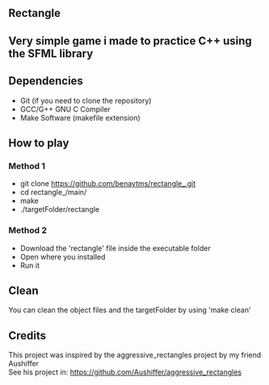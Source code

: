 ## Rectangle

## Very simple game i made to practice C++ using the SFML library

## Dependencies
* Git (if you need to clone the repository)
* GCC/G++ GNU C Compiler
* Make Software (makefile extension)

## How to play
### Method 1

* git clone https://github.com/benaytms/rectangle_.git
* cd rectangle_/main/
* make
* ./targetFolder/rectangle

### Method 2

* Download the 'rectangle' file inside the executable folder
* Open where you installed
* Run it

## Clean
You can clean the object files and the targetFolder
by using 'make clean'

## Credits
This project was inspired by the aggressive_rectangles project by my friend Aushiffer<br>
See his project in: https://github.com/Aushiffer/aggressive_rectangles
